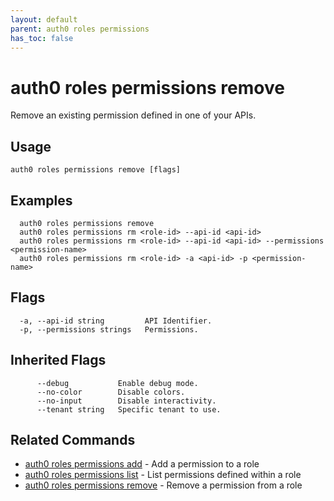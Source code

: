 ```yaml
---
layout: default
parent: auth0 roles permissions
has_toc: false
---
```

# auth0 roles permissions remove

Remove an existing permission defined in one of your APIs.

## Usage
```
auth0 roles permissions remove [flags]
```

## Examples

```
  auth0 roles permissions remove
  auth0 roles permissions rm <role-id> --api-id <api-id>
  auth0 roles permissions rm <role-id> --api-id <api-id> --permissions <permission-name>
  auth0 roles permissions rm <role-id> -a <api-id> -p <permission-name>
```


## Flags

```
  -a, --api-id string         API Identifier.
  -p, --permissions strings   Permissions.
```


## Inherited Flags

```
      --debug           Enable debug mode.
      --no-color        Disable colors.
      --no-input        Disable interactivity.
      --tenant string   Specific tenant to use.
```


## Related Commands

- [auth0 roles permissions add](auth0_roles_permissions_add.md) - Add a permission to a role
- [auth0 roles permissions list](auth0_roles_permissions_list.md) - List permissions defined within a role
- [auth0 roles permissions remove](auth0_roles_permissions_remove.md) - Remove a permission from a role



